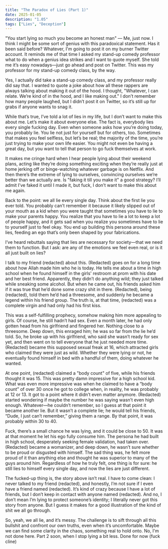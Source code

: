 ```yaml
---
title: "The Paradox of Lies (Part 1)"
date: 2025-01-05
description: "1.05"
tags: ["Lies", "Deception"]
---
```

"You start lying so much you become an honest man" — Me, just now. I think I might be some sort of genius with this paradoxical statement. Has it been said before? Whatever, I'm going to post it on my burner Twitter account. It reminds me of that time I asked my stand-up comedy professor what to do when a genius idea strikes and I want to quote myself. She told me it’s easy nowadays—just go ahead and post on Twitter. This was my professor for my stand-up comedy class, by the way.

Yes, I actually did take a stand-up comedy class, and my professor really did say that. I wanted to quote a joke about how all these rappers are always talking about making it out of the hood. I thought, "Whatever, I can relate. We’re kind of in the hood, and I like making out." I don’t remember how many people laughed, but I didn’t post it on Twitter, so it’s still up for grabs if anyone wants to snag it.

While that’s true, I’ve told a lot of lies in my life, but I don’t want to make this about me. Let’s make it about everyone else. The fact is, everybody lies every single fucking day. Even when someone asks how you’re doing today, you probably lie. You lie not just for yourself but for others, too. Sometimes that makes you feel selfless, but let’s be real; the majority of the time, you’re just trying to make your own life easier. You might not even be having a great day, but you want to tell that person to go fuck themselves at work.

It makes me cringe hard when I hear people lying about their weekend plans, acting like they’re doing something exciting when they’re really just at home jerking off or binge-watching whatever garbage is on Netflix. And then there’s the extreme of lying to ourselves, convincing ourselves we’re better than we actually are. Is "faking it till you make it" a good strategy? I’ll admit I’ve faked it until I made it, but fuck, I don’t want to make this about me again.

Back to the point: we all lie every single day. Think about the first lie you ever told. You probably can’t remember it because it likely slipped out of your mouth as a kid when you were taught that sometimes you have to lie to make your parents happy. You realize that you have to lie a lot to keep a lot of people happy, and it gets sad when you realize you sometimes have to lie to yourself just to feel okay. You end up building this persona around these lies, feeding an ego that’s only been shaped by your fabrications.

I’ve heard rebuttals saying that lies are necessary for society—that we need them to function. But I ask: are any of the emotions we feel even real, or is it all just built on lies?

I talk to my friend (redacted) about this. (Redacted) goes on for a long time about how Allah made him who he is today. He tells me about a time in high school when he found himself in the girls' restroom at prom with his date and her best friend. Apparently, they didn’t do anything wild; they just talked while sneaking some alcohol. But when he came out, his friends asked him if it was true that he’d done some crazy shit in there. (Redacted), being (redacted), told them he’d had a threesome, and suddenly he became a legend within his friend group. The truth is, at that time, (redacted) was a complete virgin and had only had his first kiss.

This was a self-fulfilling prophecy, somehow making him more appealing to girls. Of course, he still hadn’t had sex. Even a month later, he had only gotten head from his girlfriend and fingered her. Nothing close to a threesome. Deep down, this enraged him; he was so far from the lie he’d told. So, he broke up with his girlfriend, who said she wasn’t ready for sex yet, and then went on to tell everyone that he just needed more time. (Redacted) became this supposed sexual freak at 16, which attracted girls who claimed they were just as wild. Whether they were lying or not, he eventually found himself in bed with a handful of them, doing whatever he wanted.

At one point, (redacted) claimed a "body count" of five, while his friends thought it was 15. This was pretty damn impressive for a high school kid. What was even more impressive was when he claimed to have a “body count” of over 30 once he got to college when, in reality, he was probably at 12 or 13. It got to a point where it didn’t even matter anymore. (Redacted) started wondering if maybe the number he was saying wasn’t even high enough. Whatever—he couldn’t remember, so I guess at that point it became another lie. But it wasn’t a complete lie; he would tell his friends, “Dude, I just can’t remember,” giving them a range. By that point, it was probably within 30 to 40.

Fuck, there’s a small chance he was lying, and it could be close to 50. It was at that moment he let his ego fully consume him. The persona he had built in high school, desperately seeking female validation, had taken over. (Redacted) became a womanizer, and deep down, he wasn’t sure whether to be proud or disgusted with himself. The sad thing was, he felt more proud of it than anything else and thought he was superior to many of the guys around him. Regardless of how he truly felt, one thing is for sure: he still lies to himself every single day, and now the lies are just different.

The fucked-up thing is, the story above isn’t real. I have to come clean: I never talked to my friend (redacted), and honestly, I’m not sure if I even have a friend named (redacted). It’s kind of crazy because I have a lot of friends, but I don’t keep in contact with anyone named (redacted). And no, I don’t mean I’m lying to protect someone’s identity; I literally never got this story from anyone. But I guess it makes for a good illustration of the kind of shit we all go through.

So, yeah, we all lie, and it’s messy. The challenge is to sift through all this bullshit and confront our own truths, even when it’s uncomfortable. Maybe we can find some clarity in the chaos, something real to hold onto. No, I'm not done here. Part 2 soon, when I stop lying a bit less. Done for now (fuck cline)